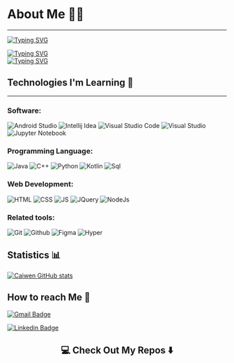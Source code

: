 # About Me 👨‍💻
---
<!-- <p align="center">
  <img src="https://github.com/matyo91/matyo91/raw/main/assets/github.gif" alt="Hi, I'm Caiwen 👋 I'm a 🚀 French developer 🚀 I ❤️ Happy Hardcore ❤️">
</p> -->

<!--
How to make this gif ?

I made my with https://codesandbox.io/s/github-profile-2ijk7
Then i recorded my screen to gif on window with obs  and save result to [assets/github.mov](assets/github.mov)
This [gist](https://gist.github.com/tskaggs/6394639) help me to create a dedicated command that convert MOV to GIF.
Type this command `make generate-gif` to generate [assets/github.gif](assets/github.gif)
--> 


[![Typing SVG](https://readme-typing-svg.demolab.com?font=Moon+Dance&size=30&duration=1000&pause=1000&width=435&height=80&lines=Nice+to+meet+you+%2C+I+am+Caiwen+%F0%9F%91%8B)](https://git.io/typing-svg)
<!-- <br/>
&nbsp;<div align="center">
  [![Spotify](https://novatorem.vercel.app/api/spotify?background_color=0d1117&border_color=ffffff)](https://open.spotify.com/user/22psm4aeimvpcpjflgehpsrwi/track/1f8zcJPvJKvxAOjEqM0pyc)

 </div> -->

[![Typing SVG](https://readme-typing-svg.demolab.com?font=Moon+Dance&size=30&pause=1000&width=435&height=80&lines=%E2%9D%A5+Everything+in+life+is+temporary)](https://git.io/typing-svg)
<br />
[![Typing SVG](https://readme-typing-svg.demolab.com?font=Moon+Dance&size=30&pause=1000&center=true&width=435&height=80&lines=Everyone+is+born+different+%E2%98%99)](https://git.io/typing-svg)


<!-- https://open.spotify.com/track/1f8zcJPvJKvxAOjEqM0pyc?si=fdb159421a9342d3 -->




<!-- # 💜 -->
## Technologies I'm Learning 💞
---
### Software: 
![Android Studio](https://img.shields.io/badge/-Android%20Studio-7F52FF?logo=Android%20Studio&logoColor=white&style=plastic)
![Intellij Idea](https://img.shields.io/badge/-Intellij%20Idea-000000?logo=Intellij%20Idea&logoColor=white&style=plastic)
![Visual Studio Code](https://img.shields.io/badge/-Visual%20Studio%20Code-007ACC?logo=Visual%20Studio%20Code&logoColor=white&style=plastic)
![Visual Studio](https://img.shields.io/badge/-Visual%20Studio-5C2D91?logo=Visual%20Studio&logoColor=white&style=plastic)
![Jupyter Notebook](https://img.shields.io/badge/-Jupyter-F37626?logo=Jupyter&logoColor=white&style=plastic)


### Programming Language:
![Java](https://img.shields.io/badge/java-%23ED8B00.svg?style=for-the-badge&logo=openjdk&logoColor=white)
![C++](https://img.shields.io/badge/-C++-00599C?logo=C%2B%2B&logoColor=white&style=plastic)
![Python](https://img.shields.io/badge/-Python-3776AB?logo=python&logoColor=white&style=plastic)
![Kotlin](https://img.shields.io/badge/-Kotlin-7F52FF?logo=Kotlin&logoColor=white&style=plastic)
![Sql](https://img.shields.io/badge/-SQLite-003B57?logo=SQLite&logoColor=white&style=plastic)

### Web Development:
![HTML](https://img.shields.io/badge/-HTML5-E34F26?logo=HTML5&logoColor=white&style=plastic)
![CSS](https://img.shields.io/badge/-CSS-1572B6?logo=CSS3&logoColor=white&style=plastic)
![JS](https://img.shields.io/badge/-JavaScript-F7DF1E?logo=JavaScript&logoColor=white&style=plastic)
![JQuery](https://img.shields.io/badge/-JQuery-0769AD?logo=Jquery&logoColor=white&style=plastic)
![NodeJs](https://img.shields.io/badge/Node.js-339933?logo=Node.js&logoColor=white&style=plastic)

### Related tools: 
![Git](https://img.shields.io/badge/-Git-F05032?logo=Git&logoColor=white&style=plastic)
![Github](https://img.shields.io/badge/-Github-181717?logo=GitHub&logoColor=white&style=plastic)
![Figma](https://img.shields.io/badge/-Figma-F24E1E?logo=Figma&logoColor=white&style=plastic)
![Hyper](https://img.shields.io/badge/-Hyper-000000?logo=Hyper&logoColor=white&style=plastic)

## Statistics 📊
[![Caiwen GitHub stats](https://github-readme-stats.vercel.app/api?username=caiwen612&show_icons=true&theme=cobalt)](https://github.com/anuraghazra/github-readme-stats)
<!-- [![Caiwen Top Language](https://github-readme-stats.vercel.app/api/top-langs/?username=caiwen612&theme=onedark)](https://github.com/anuraghazra/github-readme-stats) -->
<!-- ![](https://img.shields.io/badge/NPM%20EJS-CB3837?logo=npm&logoColor=white&style=plastic)
![](https://img.shields.io/badge/-Linux-FCC624?logo=Linux&logoColor=white&style=plastic)
![](https://img.shields.io/badge/-Google%20Colab-F9AB00?logo=Google%20Colab&logoColor=white&style=plastic)
![](https://img.shields.io/badge/-PostMan-FF6C37?logo=Postman&logoColor=white&style=plastic)
![](https://img.shields.io/badge/-MongoDB-47A24B?logo=MongoDB&logoColor=white&style=plastic) -->

## How to reach Me 💌
[![Gmail Badge](https://img.shields.io/badge/-chaiboon0612@gmail.com-c14438?style=flat-square&logo=Gmail&logoColor=white&link=mailto:ing.miller.vega@gmail.com)](mailto:chaiboon0612@gmail.com)

[![Linkedin Badge](https://img.shields.io/badge/-Caiwen-blue?style=flat-square&logo=Linkedin&logoColor=white&link=https://www.linkedin.com/in/tay-chai-boon-589b1a268/)](https://www.linkedin.com/in/tay-chai-boon-589b1a268/)

<h2  align="center">💻 Check Out My Repos ⬇️ </h2>


<!-- ---

# 


--- -->

